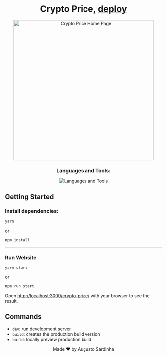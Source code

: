 <div align='center'>
  <h1> Crypto Price, 
    <a href="https://augustosardinha.github.io/crypto-price/" target="_blank">
      deploy
    </a> 
  </h1>
  
  <img height='450' src='https://i.imgur.com/vev3hDV.png' alt='Crypto Price Home Page' />
  <h3> Languages and Tools: </h3>
  <img src='https://skills.thijs.gg/icons?i=html,css,js,vue,tailwind,git' alt='Languages and Tools' />
 </div>
 
 ## Getting Started
 ### Install dependencies:

```bash
yarn
```

or

```bash
npm install
```
___

### Run Website

```bash
yarn start
```

or 

```bash
npm run start
```

Open [http://localhost:3000/crypto-price/](http://localhost:3000/crypto-price/) with your browser to see the result.


## Commands

- `dev`: run development server
- `build`: creates the production build version
- `build`: locally preview production build

<div align='center'> Made ❤ by Augusto Sardinha </div>

